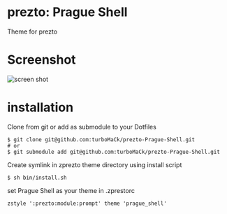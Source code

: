 # prezto: Prague Shell
Theme for prezto

Screenshot
==========
![screen shot](http://i.imgur.com/pFzopBk.png)

installation
============
Clone from git or add as submodule to your Dotfiles

```shell
$ git clone git@github.com:turboMaCk/prezto-Prague-Shell.git
# or
$ git submodule add git@github.com:turboMaCk/prezto-Prague-Shell.git
```

Create symlink in zprezto theme directory using install script

```shell
$ sh bin/install.sh
```

set Prague Shell as your theme in .zprestorc

```shell
zstyle ':prezto:module:prompt' theme 'prague_shell'
```
